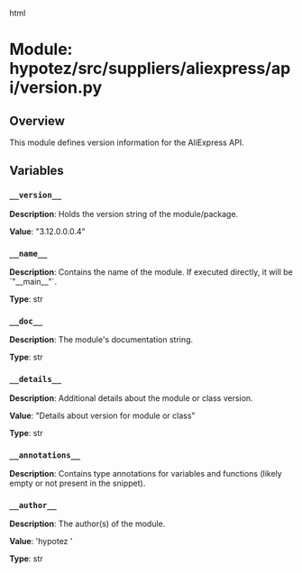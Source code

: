 html
<h1>Module: hypotez/src/suppliers/aliexpress/api/version.py</h1>

<h2>Overview</h2>
<p>This module defines version information for the AliExpress API.</p>

<h2>Variables</h2>

<h3><code>__version__</code></h3>

<p><strong>Description</strong>:  Holds the version string of the module/package.</p>
<p><strong>Value</strong>: "3.12.0.0.0.4"</p>


<h3><code>__name__</code></h3>

<p><strong>Description</strong>: Contains the name of the module.  If executed directly, it will be `"__main__"`.  </p>
<p><strong>Type</strong>: str</p>


<h3><code>__doc__</code></h3>

<p><strong>Description</strong>: The module's documentation string.</p>
<p><strong>Type</strong>: str</p>

<h3><code>__details__</code></h3>

<p><strong>Description</strong>: Additional details about the module or class version.</p>
<p><strong>Value</strong>: "Details about version for module or class"</p>
<p><strong>Type</strong>: str</p>


<h3><code>__annotations__</code></h3>

<p><strong>Description</strong>: Contains type annotations for variables and functions (likely empty or not present in the snippet). </p>


<h3><code>__author__</code></h3>

<p><strong>Description</strong>: The author(s) of the module.</p>
<p><strong>Value</strong>: 'hypotez '</p>
<p><strong>Type</strong>: str</p>
